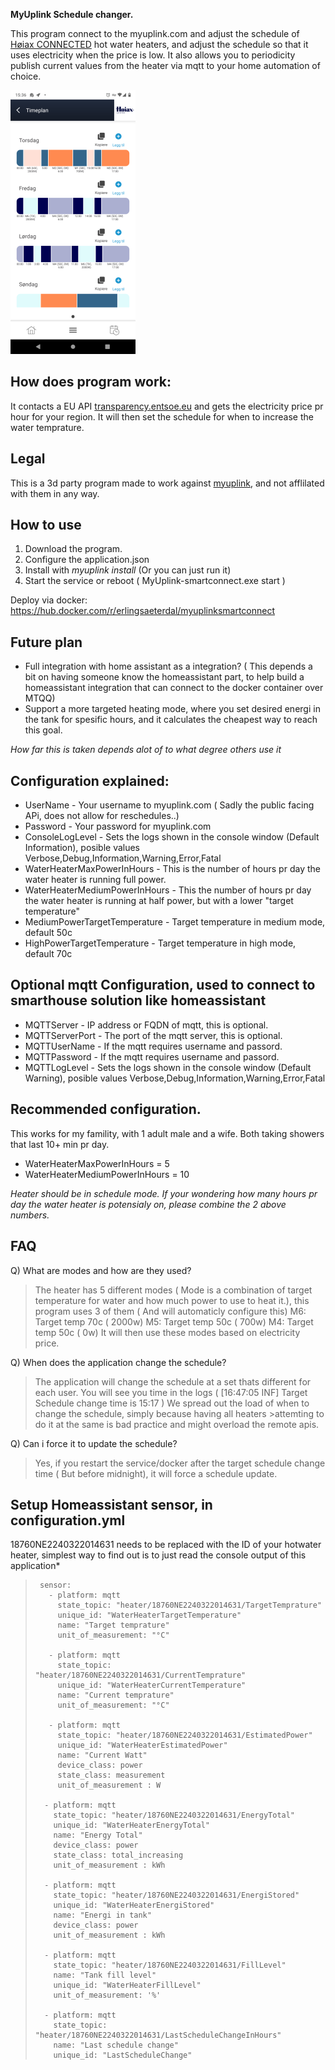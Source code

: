 **MyUplink Schedule changer.**

This program connect to the myuplink.com and adjust the schedule of [Høiax CONNECTED](https://www.hoiax.no/om-hoiax/articles/hoiax-connected-smart-varmtvannsbereder-med-skylosning) hot water heaters, and adjust the schedule so that it uses electricity when the price is low.
It also allows you to periodicity publish current values from the heater via mqtt to your home automation of choice.

![Screenshot](schedule_screenshot.png)

**How does program work:**
---

It contacts a EU API [transparency.entsoe.eu](https://transparency.entsoe.eu) and gets the electricity price pr hour for your region. It will then set the schedule for when to increase the water temprature.

**Legal**
---

This is a 3d party program made to work against [myuplink](https://myuplink.com), and not afflilated with them in any way.

**How to use**
---

1) Download the program.
2) Configure the application.json
3) Install with *myuplink install* (Or you can just run it)
4) Start the service or reboot ( MyUplink-smartconnect.exe start )

Deploy via docker:
<https://hub.docker.com/r/erlingsaeterdal/myuplinksmartconnect>

**Future plan**
---

- Full integration with home assistant as a integration? ( This depends a bit on having someone know the homeassistant part, to help build a homeassistant integration that can connect to the docker container over MTQQ)
- Support a more targeted heating mode, where you set desired energi in the tank for spesific hours, and it calculates the cheapest way to reach this goal.


*How far this is taken depends alot of to what degree others use it*

**Configuration explained:**
---

- UserName - Your username to myuplink.com ( Sadly the public facing APi, does not allow for reschedules..)
- Password - Your password for myuplink.com
- ConsoleLogLevel - Sets the logs shown in the console window (Default Information), posible values Verbose,Debug,Information,Warning,Error,Fatal
- WaterHeaterMaxPowerInHours - This is the number of hours pr day the water heater is running full power.
- WaterHeaterMediumPowerInHours - This the number of hours pr day the water heater is running at half power, but with a lower "target temperature"
- MediumPowerTargetTemperature - Target temperature in medium mode, default 50c
- HighPowerTargetTemperature - Target temperature in high mode, default 70c

**Optional mqtt Configuration, used to connect to smarthouse solution like homeassistant**
---

- MQTTServer - IP address or FQDN of mqtt, this is optional.
- MQTTServerPort - The port of the mqtt server, this is optional.
- MQTTUserName - If the mqtt requires username and passord.
- MQTTPassword - If the mqtt requires username and passord.
- MQTTLogLevel - Sets the logs shown in the console window (Default Warning), posible values Verbose,Debug,Information,Warning,Error,Fatal

**Recommended configuration.**
---

This works for my famility, with 1 adult male and a wife. Both taking showers that last 10+ min pr day.

- WaterHeaterMaxPowerInHours = 5
- WaterHeaterMediumPowerInHours = 10

 *Heater should be in schedule mode.*
*If your wondering how many hours pr day the water heater is potensialy on, please combine the 2 above numbers.*

**FAQ**
---

Q) What are modes and how are they used?

> The heater has 5 different modes ( Mode is a combination of target temperature for water and how much power to use to heat it.), this program uses 3 of them ( And will automaticly configure this)
> M6: Target temp 70c ( 2000w)
> M5: Target temp 50c ( 700w)
> M4: Target temp 50c ( 0w)
> It will then use these modes based on electricity price.

Q) When does the application change the schedule?

> The application will change the schedule at a set thats different for each user. You will see you time in the logs ( [16:47:05 INF] Target Schedule change time is 15:17  ) We spread out the load of when to change the schedule, simply because having all heaters >attemting to do it at the same is bad practice and might overload the remote apis.

Q) Can i force it to update the schedule?
> Yes, if you restart the service/docker after the target schedule change time ( But before midnight), it will force a schedule update.

**Setup Homeassistant sensor, in configuration.yml**
---

18760NE2240322014631 needs to be replaced with the ID of your hotwater heater, simplest way to find out is to just read the console output of this application*

>      sensor:
>        - platform: mqtt
>          state_topic: "heater/18760NE2240322014631/TargetTemprature"
>          unique_id: "WaterHeaterTargetTemperature"
>          name: "Target temprature"
>          unit_of_measurement: "°C"
>          
>        - platform: mqtt
>          state_topic: "heater/18760NE2240322014631/CurrentTemprature"
>          unique_id: "WaterHeaterCurrentTemperature"
>          name: "Current temprature"
>          unit_of_measurement: "°C"
>          
>        - platform: mqtt
>          state_topic: "heater/18760NE2240322014631/EstimatedPower"
>          unique_id: "WaterHeaterEstimatedPower"    
>          name: "Current Watt"
>          device_class: power    
>          state_class: measurement    
>          unit_of_measurement : W   
>         
>       - platform: mqtt
>         state_topic: "heater/18760NE2240322014631/EnergyTotal"
>         unique_id: "WaterHeaterEnergyTotal"
>         name: "Energy Total"    
>         device_class: power
>         state_class: total_increasing
>         unit_of_measurement : kWh    
>         
>       - platform: mqtt
>         state_topic: "heater/18760NE2240322014631/EnergiStored"
>         unique_id: "WaterHeaterEnergiStored"
>         name: "Energi in tank"
>         device_class: power
>         unit_of_measurement : kWh        
>         
>       - platform: mqtt
>         state_topic: "heater/18760NE2240322014631/FillLevel"
>         name: "Tank fill level"
>         unique_id: "WaterHeaterFillLevel"    
>         unit_of_measurement: '%'
> 
>       - platform: mqtt
>         state_topic: "heater/18760NE2240322014631/LastScheduleChangeInHours"
>         name: "Last schedule change"
>         unique_id: "LastScheduleChange"
